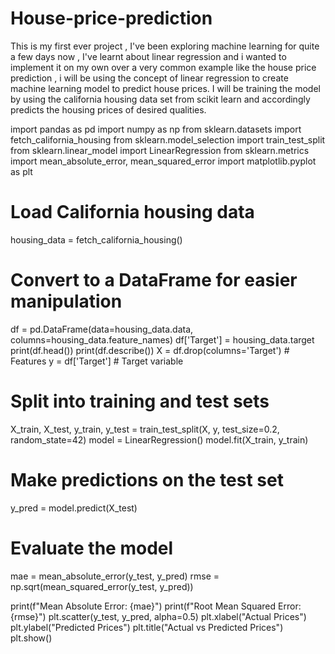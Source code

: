 # House-price-prediction
This is my first ever project , I've been exploring machine learning for quite a few days now , I've learnt about linear regression and i wanted to implement it on my own over a very common example like the house price prediction , i will be using the concept of linear regression to create machine learning model to predict house prices. I will be training the model by using the california housing data set from scikit learn and accordingly predicts the housing prices of desired qualities. 

import pandas as pd
import numpy as np
from sklearn.datasets import fetch_california_housing
from sklearn.model_selection import train_test_split
from sklearn.linear_model import LinearRegression
from sklearn.metrics import mean_absolute_error, mean_squared_error
import matplotlib.pyplot as plt
# Load California housing data
housing_data = fetch_california_housing()
# Convert to a DataFrame for easier manipulation
df = pd.DataFrame(data=housing_data.data, columns=housing_data.feature_names)
df['Target'] = housing_data.target
print(df.head())
print(df.describe())
X = df.drop(columns='Target')  # Features
y = df['Target']               # Target variable

# Split into training and test sets
X_train, X_test, y_train, y_test = train_test_split(X, y, test_size=0.2, random_state=42)
model = LinearRegression()
model.fit(X_train, y_train)
# Make predictions on the test set
y_pred = model.predict(X_test)

# Evaluate the model
mae = mean_absolute_error(y_test, y_pred)
rmse = np.sqrt(mean_squared_error(y_test, y_pred))

print(f"Mean Absolute Error: {mae}")
print(f"Root Mean Squared Error: {rmse}")
plt.scatter(y_test, y_pred, alpha=0.5)
plt.xlabel("Actual Prices")
plt.ylabel("Predicted Prices")
plt.title("Actual vs Predicted Prices")
plt.show()
